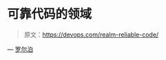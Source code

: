 # 可靠代码的领域

> 原文：<https://devops.com/realm-reliable-code/>

— [罗尔泊](https://devops.com/author/breselman/)